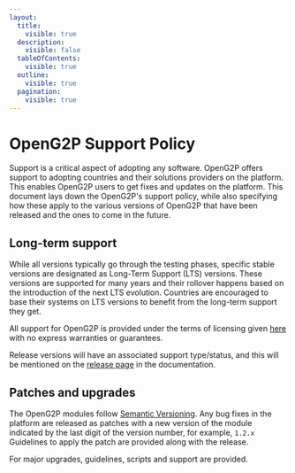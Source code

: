 ```yaml
---
layout:
  title:
    visible: true
  description:
    visible: false
  tableOfContents:
    visible: true
  outline:
    visible: true
  pagination:
    visible: true
---
```


# OpenG2P Support Policy

Support is a critical aspect of adopting any software.  OpenG2P offers support to adopting countries and their solutions providers on the platform. This enables OpenG2P users to get fixes and updates on the platform. This document lays down the OpenG2P's support policy, while also specifying how these apply to the various versions of OpenG2P that have been released and the ones to come in the future.

## Long-term support

While all versions typically go through the testing phases, specific stable versions are designated as Long-Term Support (LTS) versions. These versions are supported for many years and their rollover happens based on the introduction of the next LTS evolution. Countries are encouraged to base their systems on LTS versions to benefit from the long-term support they get.

All support for OpenG2P is provided under the terms of licensing given [here](./) with no express warranties or guarantees.

Release versions will have an associated support type/status, and this will be mentioned on the [release page](../releases/) in the documentation.

## Patches and upgrades

The OpenG2P modules follow [Semantic Versioning](https://semver.org/).  Any bug fixes in the platform are released as patches with a new version of the module indicated by the last digit of the version number, for example, `1.2.x` Guidelines to apply the patch are provided along with the release.

For major upgrades, guidelines, scripts and support are provided.

